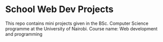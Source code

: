 # School Web Dev Projects

This repo contains mini projects given in the BSc. Computer Science programme at the University of Nairobi.
Course name:  Web development and programming